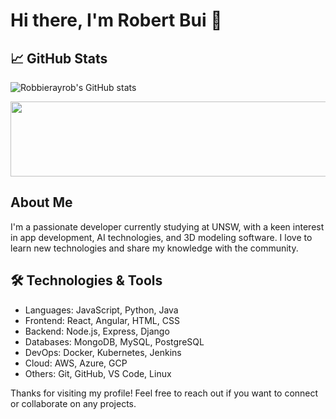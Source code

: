 # Hi there, I'm Robert Bui 👋
## 📈 GitHub Stats

![Robbierayrob's GitHub stats](https://github-readme-stats.vercel.app/api?username=Robbierayrob&show_icons=true&theme=radical)

<a href="https://github.com/devxb/gitanimals">
  <img
    src="https://render.gitanimals.org/lines/Robbierayrob?pet-id=662901091494763224"
    width="600"
    height="120"
  />
</a>

## About Me

I'm a passionate developer currently studying at UNSW, with a keen interest in app development, AI technologies, and 3D modeling software. I love to learn new technologies and share my knowledge with the community.

## 🛠️ Technologies & Tools

- Languages: JavaScript, Python, Java
- Frontend: React, Angular, HTML, CSS
- Backend: Node.js, Express, Django
- Databases: MongoDB, MySQL, PostgreSQL
- DevOps: Docker, Kubernetes, Jenkins
- Cloud: AWS, Azure, GCP
- Others: Git, GitHub, VS Code, Linux



Thanks for visiting my profile! Feel free to reach out if you want to connect or collaborate on any projects.
